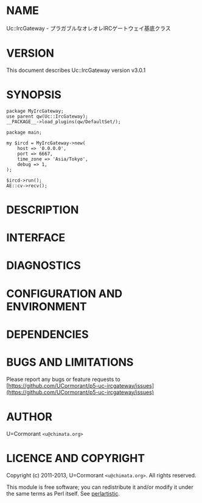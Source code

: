 # NAME

Uc::IrcGateway - プラガブルなオレオレIRCゲートウェイ基底クラス



# VERSION

This document describes Uc::IrcGateway version v3.0.1



# SYNOPSIS

    package MyIrcGateway;
    use parent qw(Uc::IrcGateway);
    __PACKAGE__->load_plugins(qw/DefaultSet/);

    package main;

    my $ircd = MyIrcGateway->new(
        host => '0.0.0.0',
        port => 6667,
        time_zone => 'Asia/Tokyo',
        debug => 1,
    );

    $ircd->run();
    AE::cv->recv();



# DESCRIPTION



# INTERFACE



# DIAGNOSTICS



# CONFIGURATION AND ENVIRONMENT



# DEPENDENCIES



# BUGS AND LIMITATIONS

Please report any bugs or feature requests to
[https://github.com/UCormorant/p5-uc-ircgateway/issues](https://github.com/UCormorant/p5-uc-ircgateway/issues)



# AUTHOR

U=Cormorant  `<u@chimata.org>`



# LICENCE AND COPYRIGHT

Copyright (c) 2011-2013, U=Cormorant `<u@chimata.org>`. All rights reserved.

This module is free software; you can redistribute it and/or
modify it under the same terms as Perl itself. See [perlartistic](http://search.cpan.org/perldoc?perlartistic).
